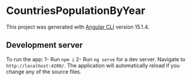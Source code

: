 # CountriesPopulationByYear

This project was generated with [Angular CLI](https://github.com/angular/angular-cli) version 15.1.4.

## Development server

To run the app:
1- Run `npm i`
2- Run `ng serve` for a dev server. Navigate to `http://localhost:4200/`. The application will automatically reload if you change any of the source files.
